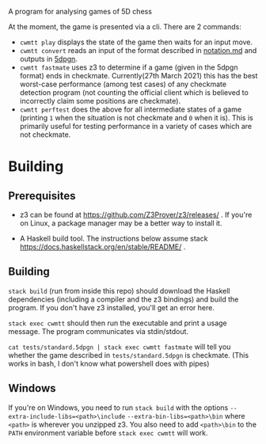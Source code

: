 A program for analysing games of 5D chess

At the moment, the game is presented via a cli. There are 2 commands:
- `cwmtt play` displays the state of the game then waits for an input move.
- `cwmtt convert` reads an input of the format described in [notation.md](notation.md) and outputs in [5dpgn](https://github.com/adri326/5dchess-notation).
- `cwmtt fastmate` uses z3  to determine if a game (given in the 5dpgn format) ends in checkmate. Currently(27th March 2021) this has the best worst-case performance (among test cases) of any checkmate detection program (not counting the official client which is believed to incorrectly claim some positions are checkmate).
- `cwmtt perftest` does the above for all intermediate states of a game (printing `1` when the situation is not checkmate and `0` when it is). This is primarily useful for testing performance in a variety of cases which are not checkmate.

Building
==========

Prerequisites
--------------
- z3 can be found at https://github.com/Z3Prover/z3/releases/ . If you're on Linux, a package manager may be a better way to install it.

- A Haskell build tool. The instructions below assume stack https://docs.haskellstack.org/en/stable/README/ .

Building
----------
`stack build` (run from inside this repo) should download the Haskell dependencies (including a compiler and the z3 bindings) and build the program. If you don't have z3 installed, you'll get an error here.

`stack exec cwmtt` should then run the executable and print a usage message. The program communicates via stdin/stdout.

`cat tests/standard.5dpgn | stack exec cwmtt fastmate` will tell you whether the game described in `tests/standard.5dpgn` is checkmate. (This works in bash, I don't know what powershell does with pipes)

Windows
----------
If you're on Windows, you need to run `stack build` with the options `--extra-include-libs=<path>\include` `--extra-bin-libs=<path>\bin` where `<path>` is wherever you unzipped z3. You also need to add `<path>\bin` to the `PATH` environment variable before `stack exec cwmtt` will work.
